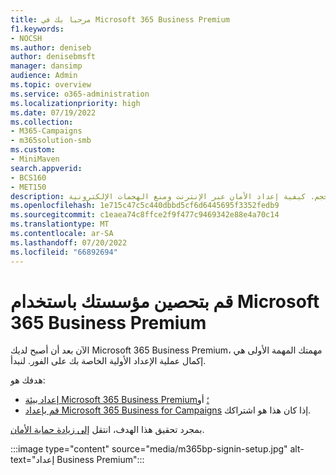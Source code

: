 ```yaml
---
title: مرحبا بك في Microsoft 365 Business Premium
f1.keywords:
- NOCSH
ms.author: deniseb
author: denisebmsft
manager: dansimp
audience: Admin
ms.topic: overview
ms.service: o365-administration
ms.localizationpriority: high
ms.date: 07/19/2022
ms.collection:
- M365-Campaigns
- m365solution-smb
ms.custom:
- MiniMaven
search.appverid:
- BCS160
- MET150
description: نظرة عامة على الإعداد للشركات والحملات الصغيرة والمتوسطة الحجم. كيفية إعداد الأمان عبر الإنترنت ومنع الهجمات الإلكترونية.
ms.openlocfilehash: 1e715c47c5c440dbbd5cf6d6445695f3352fedb9
ms.sourcegitcommit: c1eaea74c8ffce2f9f477c9469342e88e4a70c14
ms.translationtype: MT
ms.contentlocale: ar-SA
ms.lasthandoff: 07/20/2022
ms.locfileid: "66892694"
---
```

# <a name="fortify-your-organization-with-microsoft-365-business-premium"></a>قم بتحصين مؤسستك باستخدام Microsoft 365 Business Premium

الآن بعد أن أصبح لديك Microsoft 365 Business Premium، مهمتك المهمة الأولى هي إكمال عملية الإعداد الأولية الخاصة بك على الفور. لنبدأ.

هدفك هو:

- [إعداد بيئة Microsoft 365 Business Premium؛](m365bp-setup.md) أو
- [قم بإعداد Microsoft 365 Business for Campaigns](m365-campaigns-setup.md) إذا كان هذا هو اشتراكك.

بمجرد تحقيق هذا الهدف، انتقل [إلى زيادة حماية الأمان](m365bp-security-overview.md).

:::image type="content" source="media/m365bp-signin-setup.jpg" alt-text="إعداد Business Premium":::
